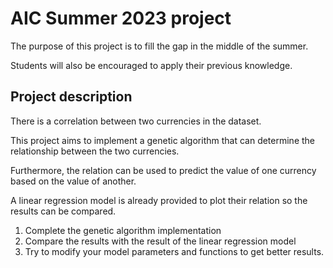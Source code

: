 # AIC Summer 2023 project

The purpose of this project is to fill the gap in the middle of the summer.

Students will also be encouraged to apply their previous knowledge.

## Project description

There is a correlation between two currencies in the dataset.

This project aims to implement a genetic algorithm that can determine the relationship between the two currencies.

Furthermore, the relation can be used to predict the value of one currency based on the value of another. 

A linear regression model is already provided to plot their relation so the results can be compared.
1. Complete the genetic algorithm implementation
2. Compare the results with the result of the linear regression model
3. Try to modify your model parameters and functions to get better results.